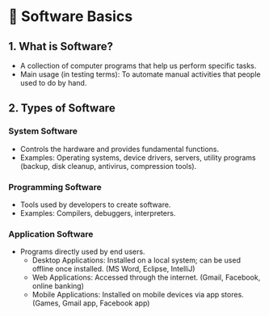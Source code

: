# 📘 Software Basics

## 1. What is Software?
- A collection of computer programs that help us perform specific tasks.
- Main usage (in testing terms): To automate manual activities that people used to do by hand.

## 2. Types of Software

### System Software
- Controls the hardware and provides fundamental functions.
- Examples: Operating systems, device drivers, servers, utility programs (backup, disk cleanup, antivirus, compression tools).

### Programming Software
- Tools used by developers to create software.
- Examples: Compilers, debuggers, interpreters.

### Application Software
- Programs directly used by end users.
  - Desktop Applications: Installed on a local system; can be used offline once installed. (MS Word, Eclipse, IntelliJ)
  - Web Applications: Accessed through the internet. (Gmail, Facebook, online banking)
  - Mobile Applications: Installed on mobile devices via app stores. (Games, Gmail app, Facebook app)

